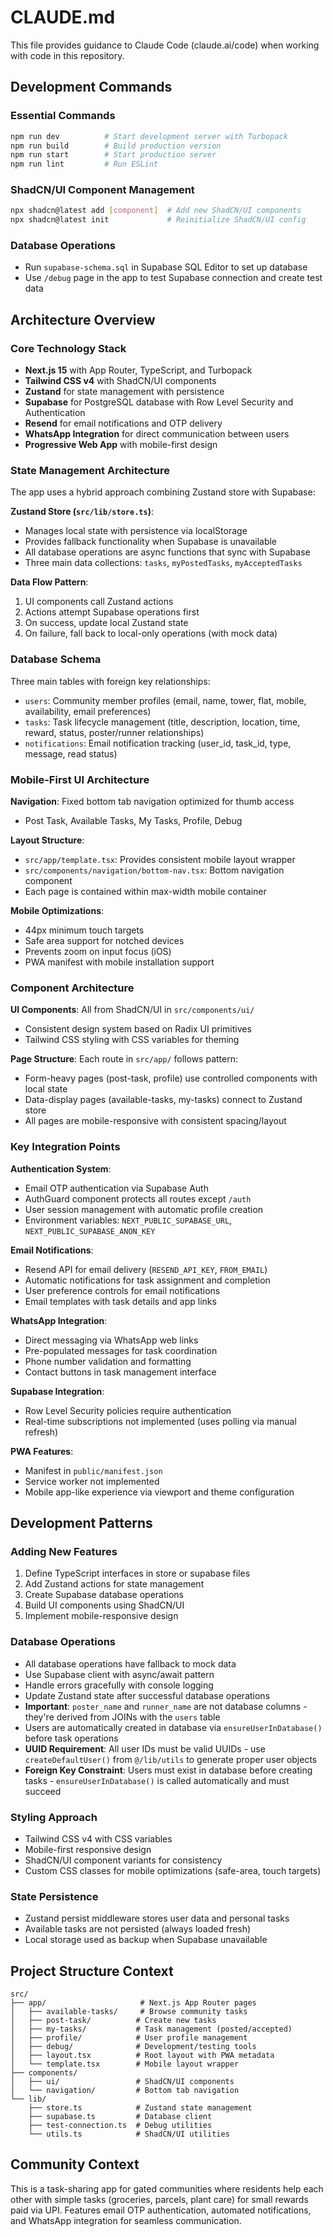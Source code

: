 # CLAUDE.md

This file provides guidance to Claude Code (claude.ai/code) when working with code in this repository.

## Development Commands

### Essential Commands
```bash
npm run dev          # Start development server with Turbopack
npm run build        # Build production version
npm run start        # Start production server
npm run lint         # Run ESLint
```

### ShadCN/UI Component Management
```bash
npx shadcn@latest add [component]  # Add new ShadCN/UI components
npx shadcn@latest init             # Reinitialize ShadCN/UI config
```

### Database Operations
- Run `supabase-schema.sql` in Supabase SQL Editor to set up database
- Use `/debug` page in the app to test Supabase connection and create test data

## Architecture Overview

### Core Technology Stack
- **Next.js 15** with App Router, TypeScript, and Turbopack
- **Tailwind CSS v4** with ShadCN/UI components
- **Zustand** for state management with persistence
- **Supabase** for PostgreSQL database with Row Level Security and Authentication
- **Resend** for email notifications and OTP delivery
- **WhatsApp Integration** for direct communication between users
- **Progressive Web App** with mobile-first design

### State Management Architecture
The app uses a hybrid approach combining Zustand store with Supabase:

**Zustand Store (`src/lib/store.ts`)**:
- Manages local state with persistence via localStorage
- Provides fallback functionality when Supabase is unavailable
- All database operations are async functions that sync with Supabase
- Three main data collections: `tasks`, `myPostedTasks`, `myAcceptedTasks`

**Data Flow Pattern**:
1. UI components call Zustand actions
2. Actions attempt Supabase operations first
3. On success, update local Zustand state
4. On failure, fall back to local-only operations (with mock data)

### Database Schema
Three main tables with foreign key relationships:
- `users`: Community member profiles (email, name, tower, flat, mobile, availability, email preferences)
- `tasks`: Task lifecycle management (title, description, location, time, reward, status, poster/runner relationships)
- `notifications`: Email notification tracking (user_id, task_id, type, message, read status)

### Mobile-First UI Architecture

**Navigation**: Fixed bottom tab navigation optimized for thumb access
- Post Task, Available Tasks, My Tasks, Profile, Debug

**Layout Structure**:
- `src/app/template.tsx`: Provides consistent mobile layout wrapper
- `src/components/navigation/bottom-nav.tsx`: Bottom navigation component
- Each page is contained within max-width mobile container

**Mobile Optimizations**:
- 44px minimum touch targets
- Safe area support for notched devices
- Prevents zoom on input focus (iOS)
- PWA manifest with mobile installation support

### Component Architecture

**UI Components**: All from ShadCN/UI in `src/components/ui/`
- Consistent design system based on Radix UI primitives
- Tailwind CSS styling with CSS variables for theming

**Page Structure**: Each route in `src/app/` follows pattern:
- Form-heavy pages (post-task, profile) use controlled components with local state
- Data-display pages (available-tasks, my-tasks) connect to Zustand store
- All pages are mobile-responsive with consistent spacing/layout

### Key Integration Points

**Authentication System**:
- Email OTP authentication via Supabase Auth
- AuthGuard component protects all routes except `/auth`
- User session management with automatic profile creation
- Environment variables: `NEXT_PUBLIC_SUPABASE_URL`, `NEXT_PUBLIC_SUPABASE_ANON_KEY`

**Email Notifications**:
- Resend API for email delivery (`RESEND_API_KEY`, `FROM_EMAIL`)
- Automatic notifications for task assignment and completion
- User preference controls for email notifications
- Email templates with task details and app links

**WhatsApp Integration**:
- Direct messaging via WhatsApp web links
- Pre-populated messages for task coordination
- Phone number validation and formatting
- Contact buttons in task management interface

**Supabase Integration**:
- Row Level Security policies require authentication
- Real-time subscriptions not implemented (uses polling via manual refresh)

**PWA Features**:
- Manifest in `public/manifest.json`
- Service worker not implemented
- Mobile app-like experience via viewport and theme configuration

## Development Patterns

### Adding New Features
1. Define TypeScript interfaces in store or supabase files
2. Add Zustand actions for state management
3. Create Supabase database operations
4. Build UI components using ShadCN/UI
5. Implement mobile-responsive design

### Database Operations
- All database operations have fallback to mock data
- Use Supabase client with async/await pattern
- Handle errors gracefully with console logging
- Update Zustand state after successful database operations
- **Important**: `poster_name` and `runner_name` are not database columns - they're derived from JOINs with the `users` table
- Users are automatically created in database via `ensureUserInDatabase()` before task operations
- **UUID Requirement**: All user IDs must be valid UUIDs - use `createDefaultUser()` from `@/lib/utils` to generate proper user objects
- **Foreign Key Constraint**: Users must exist in database before creating tasks - `ensureUserInDatabase()` is called automatically and must succeed

### Styling Approach
- Tailwind CSS v4 with CSS variables
- Mobile-first responsive design
- ShadCN/UI component variants for consistency
- Custom CSS classes for mobile optimizations (safe-area, touch targets)

### State Persistence
- Zustand persist middleware stores user data and personal tasks
- Available tasks are not persisted (always loaded fresh)
- Local storage used as backup when Supabase unavailable

## Project Structure Context

```
src/
├── app/                     # Next.js App Router pages
│   ├── available-tasks/     # Browse community tasks
│   ├── post-task/          # Create new tasks  
│   ├── my-tasks/           # Task management (posted/accepted)
│   ├── profile/            # User profile management
│   ├── debug/              # Development/testing tools
│   ├── layout.tsx          # Root layout with PWA metadata
│   └── template.tsx        # Mobile layout wrapper
├── components/
│   ├── ui/                 # ShadCN/UI components
│   └── navigation/         # Bottom tab navigation
└── lib/
    ├── store.ts            # Zustand state management
    ├── supabase.ts         # Database client
    ├── test-connection.ts  # Debug utilities
    └── utils.ts            # ShadCN/UI utilities
```

## Community Context
This is a task-sharing app for gated communities where residents help each other with simple tasks (groceries, parcels, plant care) for small rewards paid via UPI. Features email OTP authentication, automated notifications, and WhatsApp integration for seamless communication.